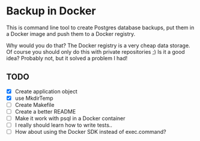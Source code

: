 # Backup in Docker

This is command line tool to create Postgres database backups, put them in a Docker image and push them to a Docker registry.

Why  would you do that? The Docker registry is a very cheap data storage. Of course you should only do this with private repositories ;)
Is it a good idea? Probably not, but it solved a problem I had!

## TODO

- [x] Create application object
- [x] use MkdirTemp
- [ ] Create Makefile
- [ ] Create a better README
- [ ] Make it work with psql in a Docker container
- [ ] I really should learn how to write tests..
- [ ] How about using the Docker SDK instead of exec.command?
